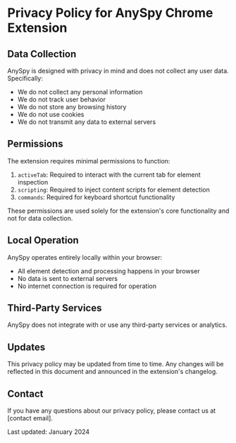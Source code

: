 # Privacy Policy for AnySpy Chrome Extension

## Data Collection

AnySpy is designed with privacy in mind and does not collect any user data. Specifically:

- We do not collect any personal information
- We do not track user behavior
- We do not store any browsing history
- We do not use cookies
- We do not transmit any data to external servers

## Permissions

The extension requires minimal permissions to function:

1. `activeTab`: Required to interact with the current tab for element inspection
2. `scripting`: Required to inject content scripts for element detection
3. `commands`: Required for keyboard shortcut functionality

These permissions are used solely for the extension's core functionality and not for data collection.

## Local Operation

AnySpy operates entirely locally within your browser:

- All element detection and processing happens in your browser
- No data is sent to external servers
- No internet connection is required for operation

## Third-Party Services

AnySpy does not integrate with or use any third-party services or analytics.

## Updates

This privacy policy may be updated from time to time. Any changes will be reflected in this document and announced in the extension's changelog.

## Contact

If you have any questions about our privacy policy, please contact us at [contact email].

Last updated: January 2024
